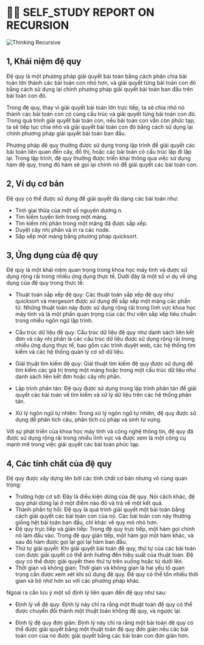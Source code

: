 # :man_teacher: SELF_STUDY REPORT ON RECURSION 

![Thinking Recursive](https://realpython.com/cdn-cgi/image/width=640,format=auto/https://files.realpython.com/media/Thinking-Recursively-in-Python_Watermarked.db67ac63aeb5.jpg) 

## **1, Khái niệm đệ quy**

Đệ quy là một phương pháp giải quyết bài toán bằng cách phân chia bài toán lớn thành các bài toán con nhỏ hơn, và giải quyết từng bài toán con đó bằng cách sử dụng lại chính phương pháp giải quyết bài toán ban đầu trên bài toán con đó.

Trong đệ quy, thay vì giải quyết bài toán lớn trực tiếp, ta sẽ chia nhỏ nó thành các bài toán con có cùng cấu trúc và giải quyết từng bài toán con đó. Trong quá trình giải quyết bài toán con, nếu bài toán con vẫn còn phức tạp, ta sẽ tiếp tục chia nhỏ và giải quyết bài toán con đó bằng cách sử dụng lại chính phương pháp giải quyết bài toán ban đầu.

Phương pháp đệ quy thường được sử dụng trong lập trình để giải quyết các bài toán liên quan đến cây, đồ thị, hoặc các bài toán có cấu trúc lặp đi lặp lại. Trong lập trình, đệ quy thường được triển khai thông qua việc sử dụng hàm đệ quy, trong đó hàm sẽ gọi lại chính nó để giải quyết các bài toán con.

## **2, Ví dụ cơ bản**

Đệ quy có thể được sử dụng để giải quyết đa dạng các bài toán như:

- Tính giai thừa của một số nguyên dương n.
- Tìm kiếm tuyến tính trong một mảng.
- Tìm kiếm nhị phân trong một mảng đã được sắp xếp.
- Duyệt cây nhị phân và in ra các node.
- Sắp xếp một mảng bằng phương pháp quicksort.

## **3, Ứng dụng của đệ quy**

Đệ quy là một khái niệm quan trọng trong khoa học máy tính và được sử dụng rộng rãi trong nhiều ứng dụng thực tế. Dưới đây là một số ví dụ về ứng dụng của đệ quy trong thực tế:

- Thuật toán sắp xếp đệ quy: Các thuật toán sắp xếp đệ quy như quicksort và mergesort được sử dụng để sắp xếp một mảng các phần tử. Những thuật toán này được sử dụng rộng rãi trong lĩnh vực khoa học máy tính và là một phần quan trọng của các thư viện sắp xếp tiêu chuẩn trong nhiều ngôn ngữ lập trình.

- Cấu trúc dữ liệu đệ quy: Cấu trúc dữ liệu đệ quy như danh sách liên kết đơn và cây nhị phân là các cấu trúc dữ liệu được sử dụng rộng rãi trong nhiều ứng dụng thực tế, bao gồm các trình duyệt web, các hệ thống tìm kiếm và các hệ thống quản lý cơ sở dữ liệu.

- Giải thuật tìm kiếm đệ quy: Giải thuật tìm kiếm đệ quy được sử dụng để tìm kiếm các giá trị trong một mảng hoặc trong một cấu trúc dữ liệu như danh sách liên kết đơn hoặc cây nhị phân.

- Lập trình phân tán: Đệ quy được sử dụng trong lập trình phân tán để giải quyết các bài toán về tìm kiếm và xử lý dữ liệu trên các hệ thống phân tán.

- Xử lý ngôn ngữ tự nhiên: Trong xử lý ngôn ngữ tự nhiên, đệ quy được sử dụng để phân tích câu, phân tích cú pháp và sinh từ vựng.

Với sự phát triển của khoa học máy tính và công nghệ thông tin, đệ quy đã được sử dụng rộng rãi trong nhiều lĩnh vực và được xem là một công cụ mạnh mẽ trong việc giải quyết các bài toán phức tạp.

## **4, Các tính chất của đệ quy**

Đệ quy được xây dựng lên bởi các tính chất cơ bản nhưng vô cùng quan trọng: 
- Trường hợp cơ sở: Đây là điều kiện dừng của đệ quy. Nói cách khác, đệ quy phải dừng lại ở một điểm nào đó và trả về một kết quả.
- Thành phần tự hồi: Đệ quy là quá trình giải quyết một bài toán bằng cách giải quyết các bài toán con của nó. Các bài toán con này thường giống hệt bài toán ban đầu, chỉ khác về quy mô nhỏ hơn.
- Đệ quy trực tiếp và gián tiếp: Trong đệ quy trực tiếp, một hàm gọi chính nó làm đầu vào. Trong đệ quy gián tiếp, một hàm gọi một hàm khác, và sau đó hàm được gọi lại gọi lại hàm ban đầu.
- Thứ tự giải quyết: Khi giải quyết bài toán đệ quy, thứ tự của các bài toán con được giải quyết có thể ảnh hưởng đến hiệu suất của thuật toán. Đệ quy có thể được giải quyết theo thứ tự trên xuống hoặc từ dưới lên.
- Thời gian và không gian: Thời gian và không gian là hai yếu tố quan trọng cần được xem xét khi sử dụng đệ quy. Đệ quy có thể tốn nhiều thời gian và bộ nhớ hơn so với các phương pháp khác.

Ngoaì ra cần lưu ý một số định lý liên quan đến đệ quy như sau:
- Định lý về đệ quy: Định lý này chỉ ra rằng một thuật toán đệ quy có thể được chuyển đổi thành một thuật toán không đệ quy, và ngược lại.

- Định lý đệ quy đơn giản: Định lý này chỉ ra rằng một bài toán đệ quy có thể được giải quyết bằng một thuật toán đệ quy đơn giản nếu các bài toán con của nó được giải quyết bằng các bài toán con đơn giản hơn.
